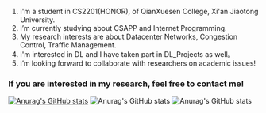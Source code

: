 1. I'm a student in CS2201(HONOR), of QianXuesen College, Xi'an Jiaotong University.
2. I’m currently studying about CSAPP and Internet Programming.
3. My research interests are about Datacenter Networks, Congestion Control, Traffic Management.
4. I'm interested in DL and I have taken part in DL_Projects as well。
5. I’m looking forward to collaborate with researchers on academic issues!

 ### If you are interested in my research, feel free to contact me!

<!--
**root-hbx/root-hbx** is a ✨ _special_ ✨ repository because its `README.md` (this file) appears on your GitHub profile.

Here are some ideas to get you started:

- 🔭 I’m currently working on ComputerScience and Technology
- 🌱 I’m currently learning CSAPP and Internet Programming...
- 👯 I’m looking to collaborate on academic issues
- 🤔 I’m looking for help with ...
- 💬 Ask me about ...
- 📫 How to reach me: XJTU_CS2201(H)
- 😄 Pronouns: ...
- ⚡ Fun fact: ...
-->
[![Anurag's GitHub stats](https://github-readme-stats.vercel.app/apiroot-hbxanuraghazra)](https://github.com/anuraghazra/github-readme-stats)
![Anurag's GitHub stats](https://github-readme-stats.vercel.app/apiroot-hbxanuraghazra&show_icons=true)
![Anurag's GitHub stats](https://github-readme-stats.vercel.app/apiroot-hbxanuraghazra&show_icons=true&theme=radical)
